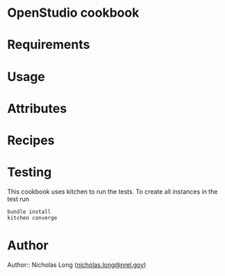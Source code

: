 # OpenStudio cookbook

# Requirements

# Usage

# Attributes

# Recipes

# Testing
This cookbook uses kitchen to run the tests. To create all instances in the test run

```
bundle install
kitchen converge
```

# Author
Author:: Nicholas Long (<nicholas.long@nrel.gov>)
